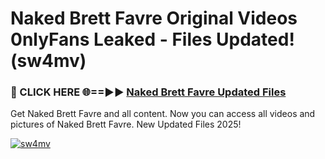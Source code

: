 # Naked Brett Favre Original Videos 0nlyFans Leaked - Files Updated! (sw4mv)

<h3>🔴 CLICK HERE 🌐==►► <a href="https://tinyurl.com/up5wt9bj" rel="nofollow">Naked Brett Favre Updated Files</a></h3>

Get Naked Brett Favre and all content. Now you can access all videos and pictures of Naked Brett Favre. New Updated Files 2025!

[![sw4mv](https://i.imgur.com/ABiUzMV.gif)](https://tinyurl.com/up5wt9bj)
